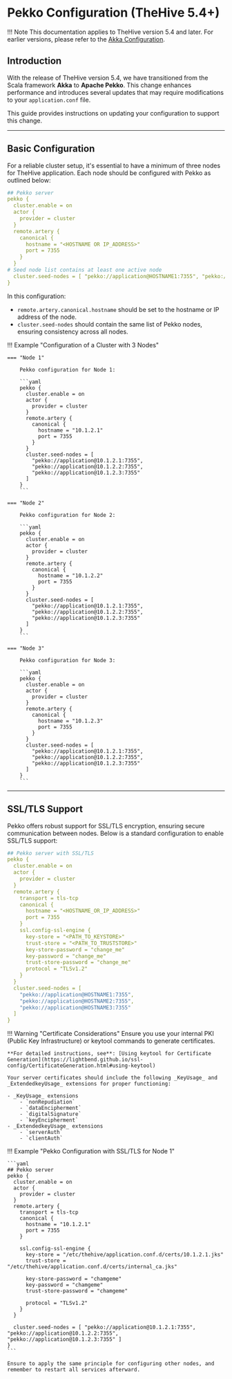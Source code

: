 
# Pekko Configuration (TheHive 5.4+)

!!! Note
    This documentation applies to TheHive version 5.4 and later. For earlier versions, please refer to the [Akka Configuration](./akka.md).

## Introduction

With the release of TheHive version 5.4, we have transitioned from the Scala framework **Akka** to **Apache Pekko**. This change enhances performance and introduces several updates that may require modifications to your `application.conf` file.

This guide provides instructions on updating your configuration to support this change.

---

## Basic Configuration

For a reliable cluster setup, it's essential to have a minimum of three nodes for TheHive application. Each node should be configured with Pekko as outlined below:

```yaml
## Pekko server
pekko {
  cluster.enable = on
  actor {
    provider = cluster
  }
  remote.artery {
    canonical {
      hostname = "<HOSTNAME OR IP_ADDRESS>"
      port = 7355
    }
  }
# Seed node list contains at least one active node
  cluster.seed-nodes = [ "pekko://application@HOSTNAME1:7355", "pekko://application@HOSTNAME2:7355", "pekko://application@HOSTNAME3:7355" ]
}
```

In this configuration:

- `remote.artery.canonical.hostname` should be set to the hostname or IP address of the node.
- `cluster.seed-nodes` should contain the same list of Pekko nodes, ensuring consistency across all nodes.


!!! Example "Configuration of a Cluster with 3 Nodes"

    === "Node 1"

        Pekko configuration for Node 1:

        ```yaml
        pekko {
          cluster.enable = on
          actor {
            provider = cluster
          }
          remote.artery {
            canonical {
              hostname = "10.1.2.1"
              port = 7355
            }
          }
          cluster.seed-nodes = [
            "pekko://application@10.1.2.1:7355",
            "pekko://application@10.1.2.2:7355",
            "pekko://application@10.1.2.3:7355"
          ]
        }
        ```

    === "Node 2"

        Pekko configuration for Node 2:

        ```yaml
        pekko {
          cluster.enable = on
          actor {
            provider = cluster
          }
          remote.artery {
            canonical {
              hostname = "10.1.2.2"
              port = 7355
            }
          }
          cluster.seed-nodes = [
            "pekko://application@10.1.2.1:7355",
            "pekko://application@10.1.2.2:7355",
            "pekko://application@10.1.2.3:7355"
          ]
        }
        ```

    === "Node 3"

        Pekko configuration for Node 3:

        ```yaml
        pekko {
          cluster.enable = on
          actor {
            provider = cluster
          }
          remote.artery {
            canonical {
              hostname = "10.1.2.3"
              port = 7355
            }
          }
          cluster.seed-nodes = [
            "pekko://application@10.1.2.1:7355",
            "pekko://application@10.1.2.2:7355",
            "pekko://application@10.1.2.3:7355"
          ]
        }
        ```

---

## SSL/TLS Support

Pekko offers robust support for SSL/TLS encryption, ensuring secure communication between nodes. Below is a standard configuration to enable SSL/TLS support:

```yaml
## Pekko server with SSL/TLS
pekko {
  cluster.enable = on
  actor {
    provider = cluster
  }
  remote.artery {
    transport = tls-tcp
    canonical {
      hostname = "<HOSTNAME_OR_IP_ADDRESS>"
      port = 7355
    }
    ssl.config-ssl-engine {
      key-store = "<PATH_TO_KEYSTORE>"
      trust-store = "<PATH_TO_TRUSTSTORE>"
      key-store-password = "change_me"
      key-password = "change_me"
      trust-store-password = "change_me"
      protocol = "TLSv1.2"
    }
  }
  cluster.seed-nodes = [
    "pekko://application@HOSTNAME1:7355",
    "pekko://application@HOSTNAME2:7355",
    "pekko://application@HOSTNAME3:7355"
  ]
}
```


!!! Warning "Certificate Considerations"
    Ensure you use your internal PKI (Public Key Infrastructure) or keytool commands to generate certificates.
    
    **For detailed instructions, see**: [Using keytool for Certificate Generation](https://lightbend.github.io/ssl-config/CertificateGeneration.html#using-keytool)

    Your server certificates should include the following _KeyUsage_ and _ExtendedkeyUsage_ extensions for proper functioning:
        
    - _KeyUsage_ extensions
        - `nonRepudiation`
        - `dataEncipherment`
        - `digitalSignature`
        - `keyEncipherment`
    - _ExtendedkeyUsage_ extensions
        - `serverAuth`
        - `clientAuth`


!!! Example "Pekko Configuration with SSL/TLS for Node 1"

    ```yaml
    ## Pekko server
    pekko {
      cluster.enable = on
      actor {
        provider = cluster
      }
      remote.artery {
        transport = tls-tcp
        canonical {
          hostname = "10.1.2.1"
          port = 7355
        }

        ssl.config-ssl-engine {
          key-store = "/etc/thehive/application.conf.d/certs/10.1.2.1.jks"
          trust-store = "/etc/thehive/application.conf.d/certs/internal_ca.jks"

          key-store-password = "chamgeme"
          key-password = "chamgeme"
          trust-store-password = "chamgeme"

          protocol = "TLSv1.2"
        }
      }
      
      cluster.seed-nodes = [ "pekko://application@10.1.2.1:7355", "pekko://application@10.1.2.2:7355", "pekko://application@10.1.2.3:7355" ]
    }
    ```

    Ensure to apply the same principle for configuring other nodes, and remember to restart all services afterward.

&nbsp;